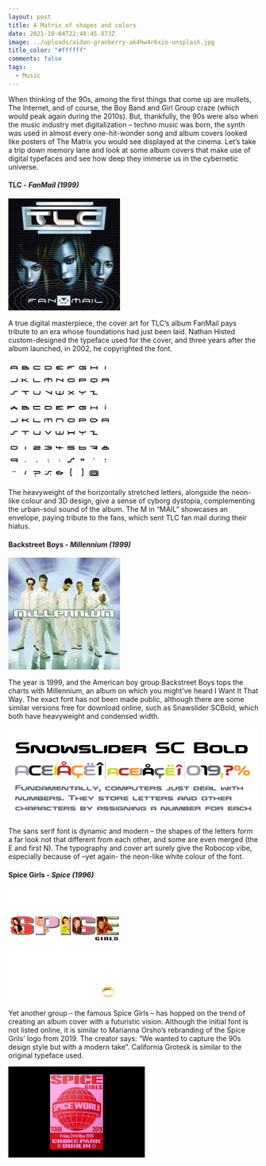 ```yaml
---
layout: post
title: A Matrix of shapes and colors
date: 2021-10-04T22:48:45.873Z
image: ../uploads/aidan-granberry-ak4hw4r6xio-unsplash.jpg
title_color: "#ffffff"
comments: false
tags:
  - Music
---
```

When thinking of the 90s, among the first things that come up are mullets, The Internet, and of course, the Boy Band and Girl Group craze (which would peak again during the 2010s). But, thankfully, the 90s were also when the music industry met digitalization – techno music was born, the synth was used in almost every one-hit-wonder song and album covers looked like posters of The Matrix you would see displayed at the cinema. Let’s take a trip down memory lane and look at some album covers that make use of digital typefaces and see how deep they immerse us in the cybernetic universe.

#### TLC - *FanMail (1999)*

![TLC - FanMail (1999)](../uploads/download-1-.jfif "TLC - FanMail (1999)")

A true digital masterpiece, the cover art for TLC’s album FanMail pays tribute to an era whose foundations had just been laid. Nathan Histed custom-designed the typeface used for the cover, and three years after the album launched, in 2002, he copyrighted the font. 

![FanMail Custom Typeface by Nathan Histed](../uploads/download-1-.png "FanMail Custom Typeface by Nathan Histed")

The heavyweight of the horizontally stretched letters, alongside the neon-like colour and 3D design, give a sense of cyborg dystopia, complementing the urban-soul sound of the album. The M in “MAIL” showcases an envelope, paying tribute to the fans, which sent TLC fan mail during their hiatus.

#### Backstreet Boys - *Millennium (1999)*

![Backstreet Boys - Millennium (1999)](../uploads/download-2-.jfif "Backstreet Boys - Millennium (1999)")

The year is 1999, and the American boy group Backstreet Boys tops the charts with Millennium, an album on which you might’ve heard I Want It That Way. The exact font has not been made public, although there are some similar versions free for download online, such as Snawslider SCBold, which both have heavyweight and condensed width. 

![Snowslider SCBold Typeface](../uploads/5803513.png "Snowslider SCBold Typeface")

The sans serif font is dynamic and modern – the shapes of the letters form a far look not that different from each other, and some are even merged (the E and first N).  The typography and cover art surely give the Robocop vibe, especially because of –yet again- the neon-like white colour of the font.

#### Spice Girls - *Spice (1996)*

![Spice Girls - Spice (1996)](../uploads/download-3-.jfif "Spice Girls - Spice (1996)")

Yet another group – the famous Spice Girls – has hopped on the trend of creating an album cover with a futuristic vision. Although the initial font is not listed online, it is similar to Marianna Orsho’s rebranding of the Spice Grils’ logo from 2019. The creator says: “We wanted to capture the 90s design style but with a modern take”. California Grotesk is similar to the original typeface used.

![Spice Girls Rebranded Tour Visuals ](../uploads/download-2-.png "Spice Girls Rebranded Tour Visuals ")